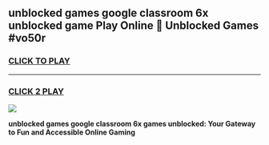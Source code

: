 
## unblocked games google classroom 6x unblocked game Play Online 👋 Unblocked Games #vo50r
<h3>
<a href="https://premium.freeplayer.one?title=unblocked_games_google_classroom_6x&ref=21F">CLICK TO PLAY</a></h3>
<hr>

<h3>
<a href="https://premium.freeplayer.one?title=unblocked_games_google_classroom_6x&ref=21F">CLICK 2 PLAY</a>
  
</h3>

<a href="https://premium.freeplayer.one?title=unblocked_games_google_classroom_6x&ref=21F/"><img src="https://clearcache.store/games.png"></a>


**unblocked games google classroom 6x games unblocked: Your Gateway to Fun and Accessible Online Gaming**
